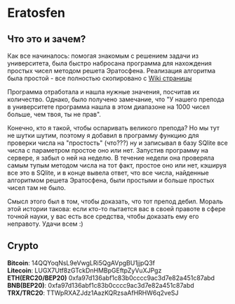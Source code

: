 # Eratosfen

## Что это и зачем?

Как все начиналось: помогая знакомым с решением задачи из университета, была быстро набросана программа для нахождения простых чисел методом решета Эратосфена. Реализация алгоритма была простой - все полностью скопировано с [Wiki страницы]( https://ru.wikipedia.org/wiki/%D0%A0%D0%B5%D1%88%D0%B5%D1%82%D0%BE_%D0%AD%D1%80%D0%B0%D1%82%D0%BE%D1%81%D1%84%D0%B5%D0%BD%D0%B0) 

Программа отработала и нашла нужные значения, посчитав их количество. Однако, было получено замечание, что "У нашего препода в университете программа нашла в этом диапазоне на 1000 чисел больше, чем твоя, ты не прав".

Конечно, кто я такой, чтобы оспаривать великого препода? Но мы тут не шутки шутим, поэтому я добавил в программу функцию для проверки числа на "простость" (что???) ну и записывал в базу SQlite все числа с параметром простое оно или нет. Запустив программу на сервере, я забыл о ней на неделю. В течение недели она проверяла самым тупым методом числа на тот факт, простое оно или нет, кэшируя все это в SQlite, и в конце вывела ответ, что все числа, найденные алгоритмом решета Эратосфена, были простыми и больше простых чисел там не было.

Смысл этого был в том, чтобы доказать, что тот препод дебил. Мораль этой истории такова: если кто-то пытается вас в своей правоте в сфере точной науки, у вас есть все средства, чтобы доказать ему его неправоту. Удачи всем :)

## Crypto
**Bitcoin**: 14QQYoqNsL9eVwgLRi5QgAVpgBU1jjpQ3f<br>
**Litecoin**: LUGX7Utf8zGTckDnHMBpGEftpZyVuXJPgz<br>
**ETH(ERC20/BEP20)** 0xfa97d136abf1c83b0cccc9ac3d7e82a451c87abd
**BNB(BEP20)**: 0xfa97d136abf1c83b0cccc9ac3d7e82a451c87abd<br>
**TRX/TRC20**: TTWpRXAZJdz1AazKQRzsaAfHRHW6q2veSJ<br>
